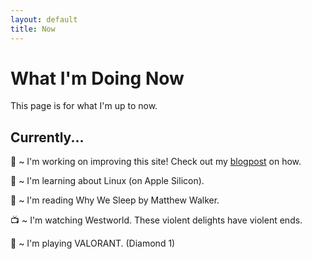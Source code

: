 ```yaml
---
layout: default
title: Now
---
```


# What I'm Doing Now
This page is for what I'm up to now. 

## Currently...
🔭 ~ I'm working on improving this site! Check out my [blogpost][new-website] on how.

🌱 ~ I'm learning about Linux (on Apple Silicon).

📖 ~ I'm reading Why We Sleep by Matthew Walker.

📺 ~ I'm watching Westworld. These violent delights have violent ends.

👾 ~ I'm playing VALORANT. (Diamond 1)

<!-- <img src="/assets/meow_code.gif" alt="meow_code" width="32"> -->

[new-website]: https://jasonhong.xyz/blog/2022/07/01/on-jekyll-jenkins-docker.html

